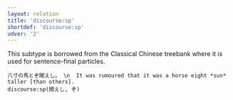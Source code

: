 ```yaml
---
layout: relation
title: 'discourse:sp'
shortdef: 'discourse:sp'
udver: '2'
---
```


This subtype is borrowed from the Classical Chinese treebank where it is used for sentence-final particles.

~~~ sdparse
八寸の馬とぞ聞えし。 \n  It was rumoured that it was a horse eight *sun* taller [than others]. 
discourse:sp(聞えし, ぞ)
~~~
<!-- Interlanguage links updated Po 6. listopadu 2023, 21:42:51 CET -->
